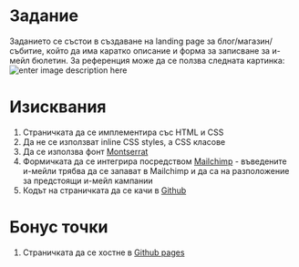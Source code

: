 # Задание
Заданието се състои в създаване на landing page за блог/магазин/събитие, който да има каратко описание и форма за записване за и-мейл бюлетин. За референция може да се ползва следната картинка:
![enter image description here](https://ps.w.org/landing-page-cat/trunk/screenshot-4.png?rev=1776776)

# Изисквания
 1. Страничката да се имплементира със HTML и CSS
 2. Да не се използват inline CSS styles, а CSS класове
 3. Да се изпoлзва фонт [Montserrat](https://fonts.google.com/specimen/Montserrat)
 4. Формичката да се интегрира посредством [Mailchimp](https://mailchimp.com/) - въведените и-мейли трябва да се запават в Mailchimp и да са на разположение за предстоящи и-мейл кампании
 5. Кодът на страничката да се качи в [Github](https://github.com)

# Бонус точки
 1. Страничката да се хостне в [Github pages](https://pages.github.com)
